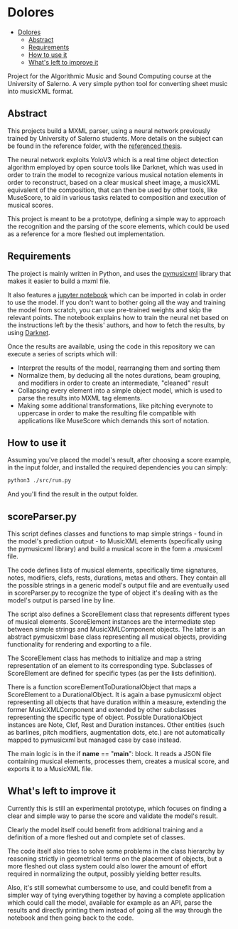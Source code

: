 # Dolores

- [Dolores](#dolores)
  - [Abstract](#abstract)
  - [Requirements](#requirements)
  - [How to use it](#how-to-use-it)
  - [What's left to improve it](#whats-left-to-improve-it)

Project for the Algorithmic Music and Sound Computing course at the University of Salerno.
A very simple python tool for converting sheet music into musicXML format.

## Abstract

This projects build a MXML parser, using a neural network previously trained by University of Salerno students.
More details on the subject can be found in the reference folder, with the [referenced thesis](./docs/PentaKey_Tesi.pdf).

The neural network exploits YoloV3 which is a real time object detection algorithm employed by open source tools like Darknet, which was used in order to train the model to recognize various musical notation elements in order to reconstruct, based on a clear musical sheet image, a musicXML equivalent of the composition, that can then be used by other tools, like MuseScore, to aid in various tasks related to composition and execution of musical scores.

This project is meant to be a prototype, defining a simple way to approach the recognition and the parsing of the score elements, which could be used as a reference for a more fleshed out implementation.

## Requirements

The project is mainly written in Python, and uses the [pymusicxml](https://github.com/MarcTheSpark/pymusicxml) library that makes it easier to build a mxml file.

It also features a [jupyter notebook](./notebooks/pentakey_dolores.ipynb) which can be imported in colab in order to use the model.
If you don't want to bother going all the way and training the model from scratch, you can use pre-trained weights and skip the relevant points.
The notebook explains how to train the neural net based on the instructions left by the thesis' authors, and how to fetch the results, by using [Darknet](https://pjreddie.com/darknet/).

Once the results are available, using the code in this repository we can execute a series of scripts which will:

- Interpret the results of the model, rearranging them and sorting them
- Normalize them, by deducing all the notes durations, beam grouping, and modifiers in order to create an intermediate, "cleaned" result
- Collapsing every element into a simple object model, which is used to parse the results into MXML tag elements.
- Making some additional transformations, like pitching everynote to uppercase in order to make the resulting file compatible with applications like MuseScore which demands this sort of notation.

## How to use it

Assuming you've placed the model's result, after choosing a score example, in the input folder, and installed the required dependencies you can simply:

```bash
python3 ./src/run.py
```

And you'll find the result in the output folder.

## scoreParser.py

This script defines classes and functions to map simple strings - found in the model's prediction output - to MusicXML elements (specifically using the pymusicxml library) and build a musical score in the form a .musicxml file.

The code defines lists of musical elements, specifically time signatures, notes, modifiers, clefs, rests, durations, metas and others. They contain all the possible strings in a generic model's output file and are eventually used in scoreParser.py to recognize the type of object it's dealing with as the model's output is parsed line by line.

The script also defines a ScoreElement class that represents different types of musical elements. ScoreElement instances are the intermediate step between simple strings and MusicXMLComponent objects. The latter is an abstract pymusicxml base class representing all musical objects, providing functionality for rendering and exporting to a file.

The ScoreElement class has methods to initialize and map a string representation of an element to its corresponding type. Subclasses of ScoreElement are defined for specific types (as per the lists definition).

There is a function scoreElementToDurationalObject that maps a ScoreElement to a DurationalObject. It is again a base pymusicxml object representing all objects that have duration within a measure, extending the former MusicXMLComponent and extended by other subclasses representing the specific type of object. Possible DurationalObject instances are Note, Clef, Rest and Duration instances. Other entities (such as barlines, pitch modifiers, augmentation dots, etc.) are not automatically mapped to pymusicxml but managed case by case instead.

The main logic is in the if __name__ == "__main__": block. It reads a JSON file containing musical elements, processes them, creates a musical score, and exports it to a MusicXML file.

## What's left to improve it

Currently this is still an experimental prototype, which focuses on finding a clear and simple way to parse the score and validate the model's result.

Clearly the model itself could benefit from additional training and a definition of a more fleshed out and complete set of classes.

The code itself also tries to solve some problems in the class hierarchy by reasoning strictly in geometrical terms on the placement of objects, but a more fleshed out class system could also lower the amount of effort required in normalizing the output, possibly yielding better results.

Also, it's still somewhat cumbersome to use, and could benefit from a simpler way of tying everything together by having a complete application which could call the model, available for example as an API, parse the results and directly printing them instead of going all the way through the notebook and then going back to the code.
